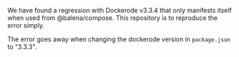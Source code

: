 We have found a regression with Dockerode v3.3.4 that only manifests itself when used from @balena/compose. This repository is to reproduce the error simply.

The error goes away when changing the dockerode version in `package.json` to "3.3.3".

